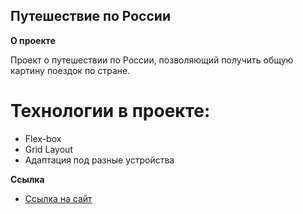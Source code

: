 ## Путешествие по России

**О проекте**

Проект о путешествии по России, позволяющий получить общую картину поездок по стране.

# Технологии в проекте:
* Flex-box
* Grid Layout
* Адаптация под разные устройства

**Ссылка**

* [Ссылка на сайт](https://gaaganastasia.github.io/russian-travel/)
